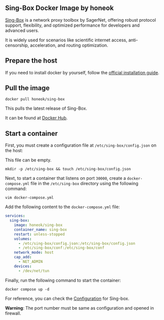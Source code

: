 ## Sing-Box Docker Image by honeok

[Sing-Box][1] is a network proxy toolbox by SagerNet, offering robust protocol support, flexibility, and optimized performance for developers and advanced users.

It is widely used for scenarios like scientific internet access, anti-censorship, acceleration, and routing optimization.

## Prepare the host

If you need to install docker by yourself, follow the [official installation guide][2].

## Pull the image

```shell
docker pull honeok/sing-box
```

This pulls the latest release of Sing-Box.

It can be found at [Docker Hub][3].

## Start a container

First, you must create a configuration file at  `/etc/sing-box/config.json` on the host:

This file can be empty.

```shell
mkdir -p /etc/sing-box && touch /etc/sing-box/config.json
```

Next, to start a container that listens on port `30000`, create a `docker-compose.yml` file in the `/etc/sing-box` directory using the following command:

```shell
vim docker-compose.yml
```

Add the following content to the `docker-compose.yml`  file:

```yaml
services:
  sing-box:
    image: honeok/sing-box
    container_name: sing-box
    restart: unless-stopped
    volumes:
      - /etc/sing-box/config.json:/etc/sing-box/config.json
      - /etc/sing-box/conf:/etc/sing-box/conf
    network_mode: host
    cap_add:
      - NET_ADMIN
    devices:
      - /dev/net/tun
```

Finally, run the following command to start the container:

```shell
docker compose up -d
```

For reference, you can check the [Configuration][4] for Sing-box.

**Warning**: The port number must be same as configuration and opened in firewall.

[1]: https://github.com/SagerNet/sing-box
[2]: https://docs.docker.com/install
[3]: https://hub.docker.com/r/honeok/sing-box
[4]: https://sing-box.sagernet.org/configuration